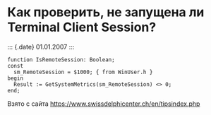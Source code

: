 Как проверить, не запущена ли Terminal Client Session?
======================================================

::: {.date}
01.01.2007
:::

    function IsRemoteSession: Boolean;
    const
      sm_RemoteSession = $1000; { from WinUser.h }
    begin
      Result := GetSystemMetrics(sm_RemoteSession) <> 0;
    end;

Взято с сайта <https://www.swissdelphicenter.ch/en/tipsindex.php>
